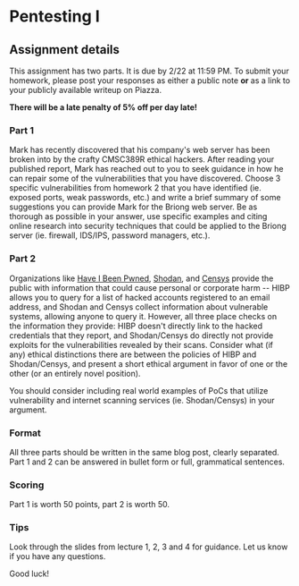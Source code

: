 Pentesting I
======

## Assignment details

This assignment has two parts. It is due by 2/22 at 11:59 PM.
To submit your homework, please post your responses as either a public note **or** as a link
to your publicly available writeup on Piazza.


**There will be a late penalty of 5% off per day late!**

### Part 1

Mark has recently discovered that his company's web server has been broken into by the crafty CMSC389R ethical hackers. After reading your published report, Mark has reached out to you to seek guidance in how he can repair some of the vulnerabilities that you have discovered.
Choose 3 specific vulnerabilities from homework 2 that you have identified (ie. exposed ports, weak passwords, etc.) and write a brief summary of some suggestions you can provide Mark for the Briong web server. Be as thorough as possible in your answer, use specific examples and citing online research into security techniques that could be applied to the Briong server (ie. firewall, IDS/IPS, password managers, etc.).


### Part 2

Organizations like [Have I Been Pwned](https://haveibeenpwned.com/), [Shodan](https://www.shodan.io/), and [Censys](https://censys.io/) provide the public with information that could cause personal or corporate harm -- HIBP allows you to query for a list of hacked accounts registered to an email address, and Shodan and Censys collect information about vulnerable systems, allowing anyone to query it. However, all three place checks on the information they provide: HIBP doesn't directly link to the hacked credentials that they report, and Shodan/Censys do directly not provide exploits for the vulnerabilities revealed by their scans. Consider what (if any) ethical distinctions there are between the policies of HIBP and Shodan/Censys, and present a short ethical argument in favor of one or the other (or an entirely novel position).

You should consider including real world examples of PoCs that utilize vulnerability and internet scanning services (ie. Shodan/Censys) in your argument.

### Format

All three parts should be written in the same blog post, clearly separated.
Part 1 and 2 can be answered in bullet form or full, grammatical sentences.

### Scoring

Part 1 is worth 50 points, part 2 is worth 50.

### Tips

Look through the slides from lecture 1, 2, 3 and 4 for guidance. Let us know if you have any questions.

Good luck!
